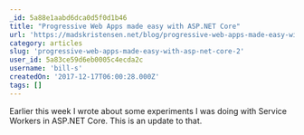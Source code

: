 ```yaml
---
_id: 5a88e1aabd6dca0d5f0d1b46
title: "Progressive Web Apps made easy with ASP.NET Core"
url: 'https://madskristensen.net/blog/progressive-web-apps-made-easy-with-aspnet-core/'
category: articles
slug: 'progressive-web-apps-made-easy-with-asp-net-core-2'
user_id: 5a83ce59d6eb0005c4ecda2c
username: 'bill-s'
createdOn: '2017-12-17T06:00:28.000Z'
tags: []
---
```


Earlier this week I wrote about some experiments I was doing with Service Workers in ASP.NET Core. This is an update to that.
